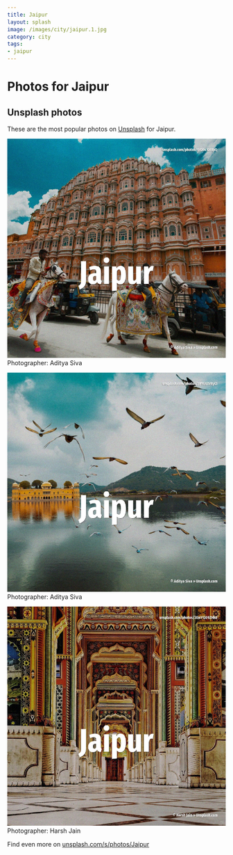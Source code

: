```yaml
---
title: Jaipur
layout: splash
image: /images/city/jaipur.1.jpg
category: city
tags:
- jaipur
---
```

# Photos for Jaipur
 
## Unsplash photos
These are the most popular photos on [Unsplash](https://unsplash.com) for Jaipur.
 
![Jaipur](/images/city/jaipur.1.jpg)
Photographer:  Aditya Siva
 
![Jaipur](/images/city/jaipur.2.jpg)
Photographer:  Aditya Siva
 
![Jaipur](/images/city/jaipur.3.jpg)
Photographer:  Harsh Jain
 
Find even more on [unsplash.com/s/photos/Jaipur](https://unsplash.com/s/photos/Jaipur)
 
